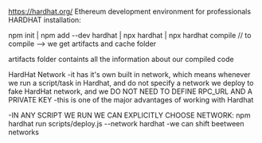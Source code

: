 https://hardhat.org/  Ethereum development environment for professionals
 HARDHAT installation:


npm init | 
npm add --dev hardhat |
npx hardhat  |
npx hardhat compile // to compile --> we get artifacts and cache folder 

artifacts folder containts all the information about our compiled code



HardHat Network -it has it's own built in network, which means whenever we run a script/task in Hardhat, and do not specify a network we deploy to fake HardHat network, and we DO NOT NEED TO DEFINE RPC_URL AND A PRIVATE KEY -this is one of the major advantages of working with Hardhat

-IN ANY SCRIPT WE RUN WE CAN EXPLICITLY CHOOSE NETWORK:
npm hardhat run scripts/deploy.js --network hardhat
-we can shift beetween networks